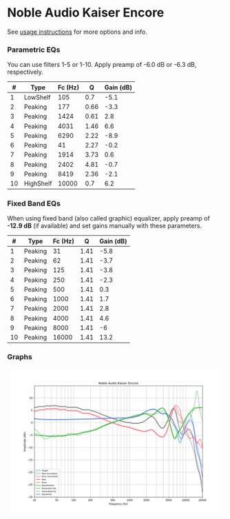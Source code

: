 # Noble Audio Kaiser Encore
See [usage instructions](https://github.com/jaakkopasanen/AutoEq#usage) for more options and info.

### Parametric EQs
You can use filters 1-5 or 1-10. Apply preamp of -6.0 dB or -6.3 dB, respectively.

|   # | Type      |   Fc (Hz) |    Q |   Gain (dB) |
|-----|-----------|-----------|------|-------------|
|   1 | LowShelf  |       105 | 0.7  |        -5.1 |
|   2 | Peaking   |       177 | 0.66 |        -3.3 |
|   3 | Peaking   |      1424 | 0.61 |         2.8 |
|   4 | Peaking   |      4031 | 1.46 |         6.6 |
|   5 | Peaking   |      6290 | 2.22 |        -8.9 |
|   6 | Peaking   |        41 | 2.27 |        -0.2 |
|   7 | Peaking   |      1914 | 3.73 |         0.6 |
|   8 | Peaking   |      2402 | 4.81 |        -0.7 |
|   9 | Peaking   |      8419 | 2.36 |        -2.1 |
|  10 | HighShelf |     10000 | 0.7  |         6.2 |

### Fixed Band EQs
When using fixed band (also called graphic) equalizer, apply preamp of **-12.9 dB** (if available) and set gains manually with these parameters.

|   # | Type    |   Fc (Hz) |    Q |   Gain (dB) |
|-----|---------|-----------|------|-------------|
|   1 | Peaking |        31 | 1.41 |        -5.8 |
|   2 | Peaking |        62 | 1.41 |        -3.7 |
|   3 | Peaking |       125 | 1.41 |        -3.8 |
|   4 | Peaking |       250 | 1.41 |        -2.3 |
|   5 | Peaking |       500 | 1.41 |         0.3 |
|   6 | Peaking |      1000 | 1.41 |         1.7 |
|   7 | Peaking |      2000 | 1.41 |         2.8 |
|   8 | Peaking |      4000 | 1.41 |         4.6 |
|   9 | Peaking |      8000 | 1.41 |        -6   |
|  10 | Peaking |     16000 | 1.41 |        13.2 |

### Graphs
![](./Noble%20Audio%20Kaiser%20Encore.png)
